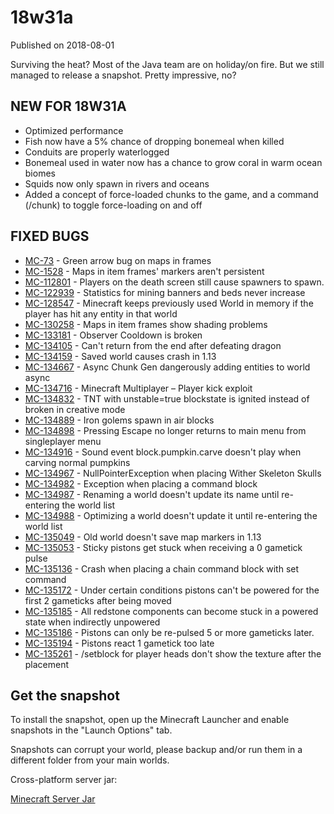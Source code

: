 # 18w31a
Published on 2018-08-01

Surviving the heat? Most of the Java team are on holiday/on fire. But we still
managed to release a snapshot. Pretty impressive, no?

## NEW FOR 18W31A

  * Optimized performance
  * Fish now have a 5% chance of dropping bonemeal when killed
  * Conduits are properly waterlogged
  * Bonemeal used in water now has a chance to grow coral in warm ocean biomes
  * Squids now only spawn in rivers and oceans
  * Added a concept of force-loaded chunks to the game, and a command (/chunk) to toggle force-loading on and off

## FIXED BUGS

  * [MC-73](https://bugs.mojang.com/browse/MC-73) \- Green arrow bug on maps in frames
  * [MC-1528](https://bugs.mojang.com/browse/MC-1528) \- Maps in item frames' markers aren't persistent
  * [MC-112801](https://bugs.mojang.com/browse/MC-112801) \- Players on the death screen still cause spawners to spawn.
  * [MC-122939](https://bugs.mojang.com/browse/MC-122939) \- Statistics for mining banners and beds never increase
  * [MC-128547](https://bugs.mojang.com/browse/MC-128547) \- Minecraft keeps previously used World in memory if the player has hit any entity in that world
  * [MC-130258](https://bugs.mojang.com/browse/MC-130258) \- Maps in item frames show shading problems
  * [MC-133181](https://bugs.mojang.com/browse/MC-133181) \- Observer Cooldown is broken
  * [MC-134105](https://bugs.mojang.com/browse/MC-134105) \- Can't return from the end after defeating dragon
  * [MC-134159](https://bugs.mojang.com/browse/MC-134159) \- Saved world causes crash in 1.13
  * [MC-134667](https://bugs.mojang.com/browse/MC-134667) \- Async Chunk Gen dangerously adding entities to world async
  * [MC-134716](https://bugs.mojang.com/browse/MC-134716) \- Minecraft Multiplayer – Player kick exploit
  * [MC-134832](https://bugs.mojang.com/browse/MC-134832) \- TNT with unstable=true blockstate is ignited instead of broken in creative mode
  * [MC-134889](https://bugs.mojang.com/browse/MC-134889) \- Iron golems spawn in air blocks
  * [MC-134898](https://bugs.mojang.com/browse/MC-134898) \- Pressing Escape no longer returns to main menu from singleplayer menu
  * [MC-134916](https://bugs.mojang.com/browse/MC-134916) \- Sound event block.pumpkin.carve doesn't play when carving normal pumpkins
  * [MC-134967](https://bugs.mojang.com/browse/MC-134967) \- NullPointerException when placing Wither Skeleton Skulls
  * [MC-134982](https://bugs.mojang.com/browse/MC-134982) \- Exception when placing a command block
  * [MC-134987](https://bugs.mojang.com/browse/MC-134987) \- Renaming a world doesn't update its name until re-entering the world list
  * [MC-134988](https://bugs.mojang.com/browse/MC-134988) \- Optimizing a world doesn't update it until re-entering the world list
  * [MC-135049](https://bugs.mojang.com/browse/MC-135049) \- Old world doesn't save map markers in 1.13
  * [MC-135053](https://bugs.mojang.com/browse/MC-135053) \- Sticky pistons get stuck when receiving a 0 gametick pulse
  * [MC-135136](https://bugs.mojang.com/browse/MC-135136) \- Crash when placing a chain command block with set command
  * [MC-135172](https://bugs.mojang.com/browse/MC-135172) \- Under certain conditions pistons can't be powered for the first 2 gameticks after being moved
  * [MC-135185](https://bugs.mojang.com/browse/MC-135185) \- All redstone components can become stuck in a powered state when indirectly unpowered
  * [MC-135186](https://bugs.mojang.com/browse/MC-135186) \- Pistons can only be re-pulsed 5 or more gameticks later.
  * [MC-135194](https://bugs.mojang.com/browse/MC-135194) \- Pistons react 1 gametick too late
  * [MC-135261](https://bugs.mojang.com/browse/MC-135261) \- /setblock for player heads don't show the texture after the placement

## Get the snapshot

To install the snapshot, open up the Minecraft Launcher and enable snapshots
in the "Launch Options" tab.

Snapshots can corrupt your world, please backup and/or run them in a different
folder from your main worlds.

Cross-platform server jar:

[Minecraft Server
Jar](https://launcher.mojang.com/mc/game/18w31a/server/4646084899fb62a7b9afa6f453fae4e6e786e5a5/server.jar)


